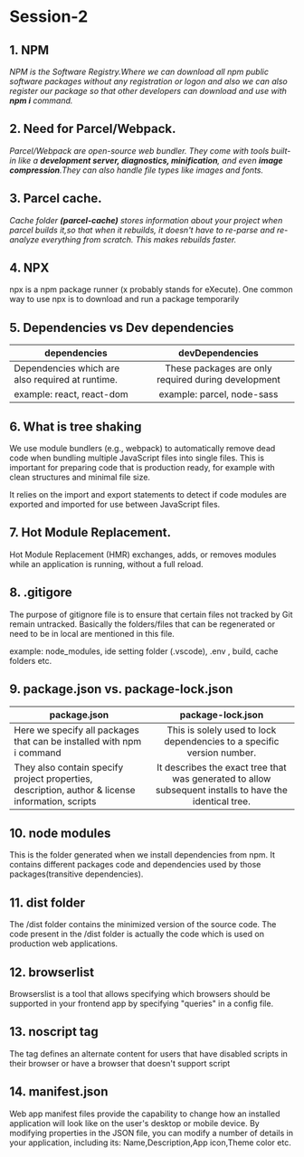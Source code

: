# Session-2

## 1. NPM

_NPM is the Software Registry.Where we can download all npm public software packages without any registration or logon and also we can also register our package so that other developers can download and use with **npm i** command._

## 2. Need for Parcel/Webpack.

_Parcel/Webpack are open-source web bundler. They come with tools built-in like a **development server, diagnostics, minification**, and even **image compression**.They can also handle file types like images and fonts._

## 3. Parcel cache.

_Cache folder **(parcel-cache)** stores information about your project when parcel builds it,so that when it rebuilds, it doesn't have to re-parse and re-analyze everything from scratch. This makes rebuilds faster._


## 4. NPX

npx is a npm package runner (x probably stands for eXecute). One common way to use npx is to download and run a package temporarily

## 5. Dependencies vs Dev dependencies

| dependencies  | devDependencies |
| ------------- |:-------------:|
| Dependencies which are also required at runtime.   | These packages are only required during development   |
|example: react, react-dom| example: parcel, node-sass


## 6. What is tree shaking

We use module bundlers (e.g., webpack) to automatically remove dead code when bundling multiple JavaScript files into single files. This is important for preparing code that is production ready, for example with clean structures and minimal file size.

It relies on the import and export statements to detect if code modules are exported and imported for use between JavaScript files.

## 7. Hot Module Replacement.

Hot Module Replacement (HMR) exchanges, adds, or removes modules while an application is running, without a full reload.

## 8. .gitigore

The purpose of gitignore file is to ensure that certain files not tracked by Git remain untracked.
Basically the folders/files that can be regenerated or need to be in local are mentioned in this file. 

example: node_modules, ide setting folder (.vscode), .env , build, cache folders etc.

## 9. package.json vs. package-lock.json

| package.json  | package-lock.json |
| ------------- |:-------------:|
|Here we specify all packages that can be installed with npm i command|This is solely used to lock dependencies to a specific version number.|
| They also contain specify project properties, description, author & license information, scripts | It describes the exact tree that was generated to allow subsequent installs to have the identical tree.|

## 10. node modules
 
 This is the folder generated when we install dependencies from npm. It contains different packages code and dependencies used by those packages(transitive dependencies).
 
 
## 11. dist folder
 The /dist folder contains the minimized version of the source code. The code present in the /dist folder is actually the code which is used on production web applications.


## 12. browserlist

Browserslist is a tool that allows specifying which browsers should be supported in your frontend app by specifying "queries" in a config file.

## 13. noscript tag

The <noscript> tag defines an alternate content for users that have disabled scripts in their browser or have a browser that doesn't support script

## 14. manifest.json

Web app manifest files provide the capability to change how an installed application will look like on the user's desktop or mobile device. By modifying properties in the JSON file, you can modify a number of details in your application, including its:
Name,Description,App icon,Theme color etc.
